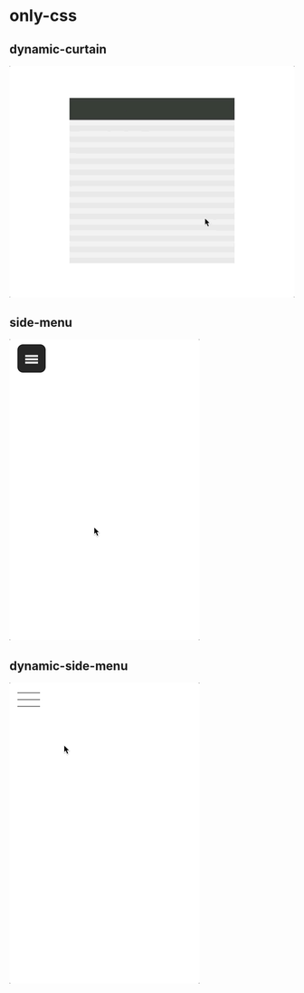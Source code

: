 # only-css

## dynamic-curtain
![dynamic-curtain](./dynamic-curtain/dynamic-curtain.gif)

## side-menu
![side-menu](./side-menu/side-menu.gif)

## dynamic-side-menu
![dynamic-side-menu](./side-menu/dynamic-side-menu.gif)